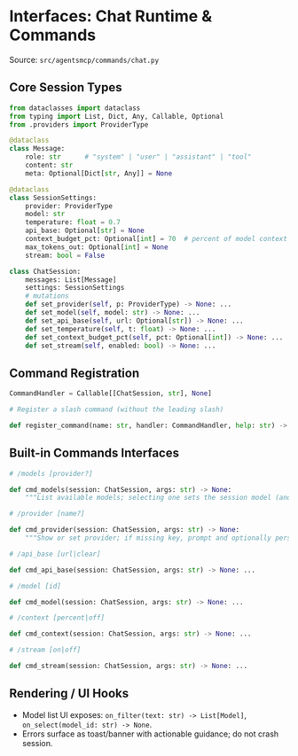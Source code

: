 # Interfaces: Chat Runtime & Commands

Source: `src/agentsmcp/commands/chat.py`

## Core Session Types

```python
from dataclasses import dataclass
from typing import List, Dict, Any, Callable, Optional
from .providers import ProviderType

@dataclass
class Message:
    role: str      # "system" | "user" | "assistant" | "tool"
    content: str
    meta: Optional[Dict[str, Any]] = None

@dataclass
class SessionSettings:
    provider: ProviderType
    model: str
    temperature: float = 0.7
    api_base: Optional[str] = None
    context_budget_pct: Optional[int] = 70  # percent of model context
    max_tokens_out: Optional[int] = None
    stream: bool = False

class ChatSession:
    messages: List[Message]
    settings: SessionSettings
    # mutations
    def set_provider(self, p: ProviderType) -> None: ...
    def set_model(self, model: str) -> None: ...
    def set_api_base(self, url: Optional[str]) -> None: ...
    def set_temperature(self, t: float) -> None: ...
    def set_context_budget_pct(self, pct: Optional[int]) -> None: ...
    def set_stream(self, enabled: bool) -> None: ...
```

## Command Registration

```python
CommandHandler = Callable[[ChatSession, str], None]

# Register a slash command (without the leading slash)

def register_command(name: str, handler: CommandHandler, help: str) -> None: ...
```

## Built-in Commands Interfaces

```python
# /models [provider?]

def cmd_models(session: ChatSession, args: str) -> None:
    """List available models; selecting one sets the session model (and provider if specified)."""

# /provider [name?]

def cmd_provider(session: ChatSession, args: str) -> None:
    """Show or set provider; if missing key, prompt and optionally persist."""

# /api_base [url|clear]

def cmd_api_base(session: ChatSession, args: str) -> None: ...

# /model [id]

def cmd_model(session: ChatSession, args: str) -> None: ...

# /context [percent|off]

def cmd_context(session: ChatSession, args: str) -> None: ...

# /stream [on|off]

def cmd_stream(session: ChatSession, args: str) -> None: ...
```

## Rendering / UI Hooks

- Model list UI exposes: `on_filter(text: str) -> List[Model]`, `on_select(model_id: str) -> None`.
- Errors surface as toast/banner with actionable guidance; do not crash session.

